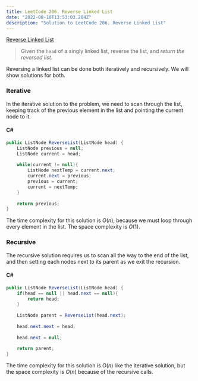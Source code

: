 ```yaml
---
title: LeetCode 206. Reverse Linked List
date: "2022-08-10T13:53:03.284Z"
description: "Solution to LeetCode 206. Reverse Linked List"
---
```


[Reverse Linked List](https://leetcode.com/problems/reverse-linked-list/)

> Given the ```head``` of a singly linked list, reverse the list, and *return the reversed list*.

Reversing a linked list can be done both iteratively and recursively. We will show solutions for both.

### Iterative

In the iterative solution to the problem, we need to scan through the list, keeping track of the previous element in the list and pointing the current node to it. 

#### C#

```csharp
public ListNode ReverseList(ListNode head) {
    ListNode previous = null;
    ListNode current = head;
    
    while(current != null){
        ListNode nextTemp = current.next;
        current.next = previous;
        previous = current;
        current = nextTemp;
    }
    
    return previous;
}
```

The time complexity for this solution is $O(n)$, because we must loop through every element in the list. The space complexity is $O(1)$.

### Recursive

The recursive solution requires us to scan all the way to the end of the list, and then setting each nodes next to its parent as we exit the recursion.

#### C#

```csharp
public ListNode ReverseList(ListNode head) {
    if(head == null || head.next == null){
        return head;
    }
    
    ListNode parent = ReverseList(head.next);
    
    head.next.next = head;
    
    head.next = null;
    
    return parent;
}
```

The time complexity for this solution is $O(n)$ like the iterative solution, but the space complexity is $O(n)$ because of the recursive calls.